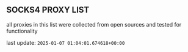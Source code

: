 ## SOCKS4 PROXY LIST

all proxies in this list were collected from open sources and tested for functionality

last update: `2025-01-07 01:04:01.674618+00:00`